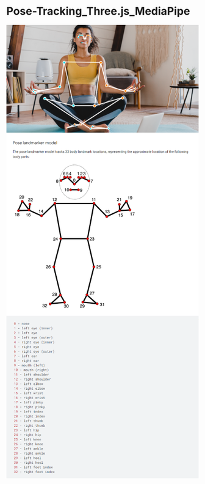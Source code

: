 # Pose-Tracking_Three.js_MediaPipe

<img width="800" src="pose_detector.png" />
<img width="800" src="pose_detector_guide-1.png" />
<img width="800" src="pose_detector_guide-2.png" />